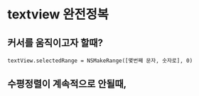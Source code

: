 # textview 완전정복
## 커서를 움직이고자 할때?
	textView.selectedRange = NSMakeRange([몇번째 문자, 숫자로], 0)

## 수평정렬이 계속적으로 안될때,
